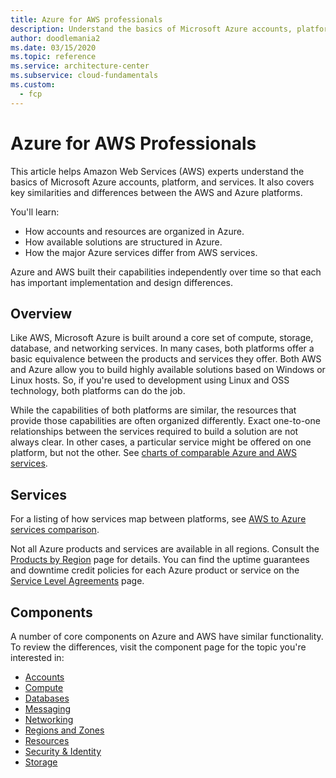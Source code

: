 ```yaml
---
title: Azure for AWS professionals
description: Understand the basics of Microsoft Azure accounts, platform, and services. Also learn key similarities and differences between the AWS and Azure platforms. Take advantage of your AWS experience in Azure.
author: doodlemania2
ms.date: 03/15/2020
ms.topic: reference
ms.service: architecture-center
ms.subservice: cloud-fundamentals
ms.custom:
  - fcp
---
```


<!-- cSpell:ignore lbrader CDNs -->

# Azure for AWS Professionals

This article helps Amazon Web Services (AWS) experts understand the basics of Microsoft Azure accounts, platform, and services. It also covers key similarities and differences between the AWS and Azure platforms.

You'll learn:

- How accounts and resources are organized in Azure.
- How available solutions are structured in Azure.
- How the major Azure services differ from AWS services.

Azure and AWS built their capabilities independently over time so that each has important implementation and design differences.

## Overview

Like AWS, Microsoft Azure is built around a core set of compute, storage, database, and networking services. In many cases, both platforms offer a basic equivalence between the products and services they offer. Both AWS and Azure allow you to build highly available solutions based on Windows or Linux hosts. So, if you're used to development using Linux and OSS technology, both platforms can do the job.

While the capabilities of both platforms are similar, the resources that provide those capabilities are often organized differently. Exact one-to-one relationships between the services required to build a solution are not always clear. In other cases, a particular service might be offered on one platform, but not the other. See [charts of comparable Azure and AWS services](./services.md).

## Services

For a listing of how services map between platforms, see [AWS to Azure services comparison](./services.md).

Not all Azure products and services are available in all regions. Consult the [Products by Region](https://azure.microsoft.com/global-infrastructure/services) page for details. You can find the uptime guarantees and downtime credit policies for each Azure product or service on the [Service Level Agreements](https://azure.microsoft.com/support/legal/sla) page.

## Components

A number of core components on Azure and AWS have similar functionality.  To review the differences, visit the component page for the topic you're interested in:

- [Accounts](./accounts.md)
- [Compute](./compute.md)
- [Databases](./databases.md)
- [Messaging](./messaging.md)
- [Networking](./networking.md)
- [Regions and Zones](./regions-zones.md)
- [Resources](./resources.md)
- [Security & Identity](./security-identity.md)
- [Storage](./storage.md)
